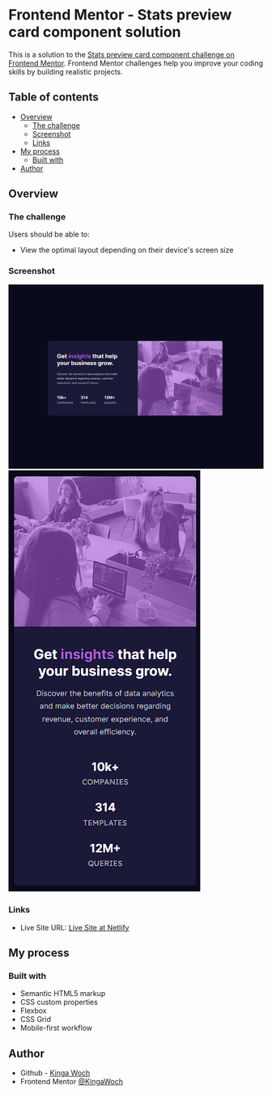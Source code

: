 # Frontend Mentor - Stats preview card component solution

This is a solution to the [Stats preview card component challenge on Frontend Mentor](https://www.frontendmentor.io/challenges/stats-preview-card-component-8JqbgoU62). Frontend Mentor challenges help you improve your coding skills by building realistic projects. 

## Table of contents

- [Overview](#overview)
  - [The challenge](#the-challenge)
  - [Screenshot](#screenshot)
  - [Links](#links)
- [My process](#my-process)
  - [Built with](#built-with)
- [Author](#author)


## Overview

### The challenge

Users should be able to:

- View the optimal layout depending on their device's screen size

### Screenshot

![](./screenshot-desktop.png)
![](./screenshot-mobile.png)


### Links

- Live Site URL: [Live Site at Netlify](https://stats-preview-card-kw.netlify.app)

## My process

### Built with

- Semantic HTML5 markup
- CSS custom properties
- Flexbox
- CSS Grid
- Mobile-first workflow


## Author
- Github - [Kinga Woch](https://github.com/KingaWoch)
- Frontend Mentor [@KingaWoch](https://www.frontendmentor.io/profile/KingaWoch)